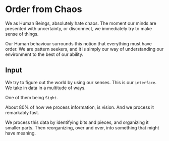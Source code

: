 # Order from Chaos

We as Human Beings, absolutely hate chaos. The moment our minds are presented with uncertainty, or disconnect, we immediately try to make sense of things.

Our Human behaviour surrounds this notion that everything must have order. We are pattern seekers, and it is simply our way of understanding our environment to the best of our ability.

## Input

We try to figure out the world by using our senses. This is our `interface`. We take in data in a multitude of ways.

One of them being `Sight`.

About 80% of how we process information, is vision. And we process it remarkably fast.

We process this data by identifying bits and pieces, and organizing it smaller parts. Then reorganizing, over and over, into something that might have meaning.
